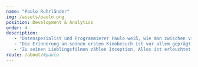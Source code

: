 ```yaml
---
name: "Paulo Ruhrländer"
img: /assets/paulo.png
position: Development & Analytics
order: 4
description:
   - "Datenspezialist und Programmierer Paulo weiß, wie man zwischen vielen Informationen Muster erkennt. In seiner Masterarbeit am Hasso Plattner Institut beschäftige er sich mit der Entwicklung von Predictive-Analytics für die Filmbranche. Die Datensammlung und -analyse bei Cinuru wird von ihm geleitet. Schon früh entdeckte Paulo seine Lust am Gründen und gewann für sein erstes Unternehmen mit 18 den Deutschen Gründerpreis für Schüler."
   - "Die Erinnerung an seinen ersten Kinobesuch ist vor allem geprägt durch eine große Portion Popcorn und den Spaß mit Freunden. Auch heute noch ist Paulo vor allem das Event Kino wichtig. Er mag es bei anspruchsvollen, aber unterhaltsamen Filmen den Tag mit Freunden ausklingen zu lassen."
   - "Zu seinen Lieblingsfilmen zählen Inception, Alles ist erleuchtet und Lucky Number Slevin."
route: /about/#paulo
---
```

